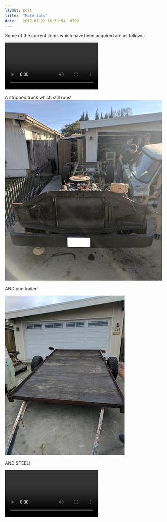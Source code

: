 ```yaml
---
layout: post
title:  "Materials"
date:   2017-07-22 16:39:54 -0700
---
```

Some of the current items which have been acquired are as follows:

<video class="image main" controls>
    <source src="/video/carl-truck.mp4" type="video/mp4">
    Your browser does not support the video tag.
</video>

A stripped truck which still runs!
<span class="image main"><img src="/images/carl_truck.jpg" alt="" /></span>

AND une trailer!

<span class="image main"><img src="/images/carl_trailer.jpg" alt="" /></span>

AND STEEL!

<video class="image main" controls>
    <source src="/video/steel.mp4" type="video/mp4">
    Your browser does not support the video tag.
</video>
